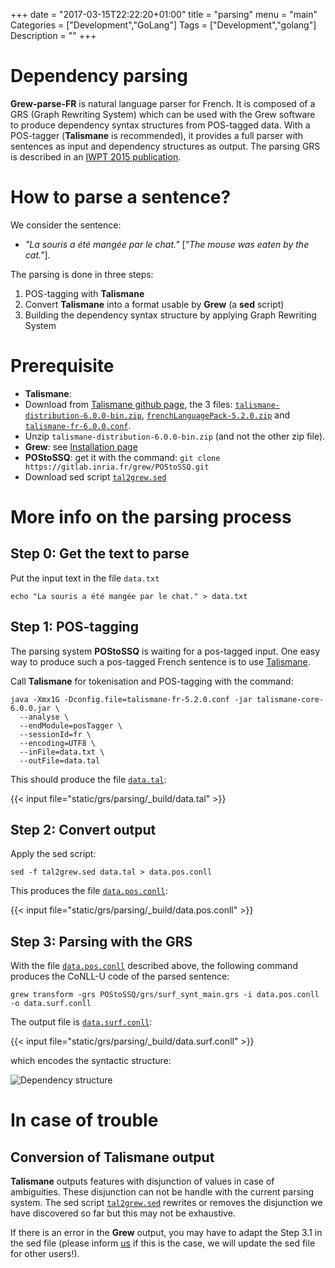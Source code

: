 +++
date = "2017-03-15T22:22:20+01:00"
title = "parsing"
menu = "main"
Categories = ["Development","GoLang"]
Tags = ["Development","golang"]
Description = ""
+++

# Dependency parsing

**Grew-parse-FR** is natural language parser for French.
It is composed of a GRS (Graph Rewriting System) which can be used with the Grew software to produce dependency syntax structures from POS-tagged data.
With a POS-tagger (**Talismane** is recommended), it provides a full parser with sentences as input and dependency structures as output.
The parsing GRS is described in an [IWPT 2015 publication](https://hal.inria.fr/hal-01188694).

# How to parse a sentence?

We consider the sentence:

- *"La souris a été mangée par le chat."* [*"The mouse was eaten by the cat."*].

The parsing is done in three steps:

1. POS-tagging with **Talismane**
2. Convert **Talismane** into a format usable by **Grew** (a **sed** script)
3. Building the dependency syntax structure by applying Graph Rewriting System

# Prerequisite

 * **Talismane**:
  * Download from [Talismane github page](https://github.com/joliciel-informatique/talismane/releases), the 3 files: [`talismane-distribution-6.0.0-bin.zip`](https://github.com/joliciel-informatique/talismane/releases/download/v6.0.0/talismane-distribution-6.0.0-bin.zip), [`frenchLanguagePack-5.2.0.zip`](https://github.com/joliciel-informatique/talismane/releases/download/v5.2.0/frenchLanguagePack-5.2.0.zip) and [`talismane-fr-6.0.0.conf`](https://github.com/joliciel-informatique/talismane/releases/download/v5.2.0/talismane-fr-5.2.0.conf).
  * Unzip `talismane-distribution-6.0.0-bin.zip` (and not the other zip file).
 * **Grew**: see [Installation page](../../usage/install)
 * **POStoSSQ**: get it with the command: `git clone https://gitlab.inria.fr/grew/POStoSSQ.git`
 * Download sed script [`tal2grew.sed`](tal2grew.sed)


# More info on the parsing process

## Step 0: Get the text to parse

Put the input text in the file `data.txt`

`echo "La souris a été mangée par le chat." > data.txt`


## Step 1: POS-tagging
The parsing system **POStoSSQ** is waiting for a pos-tagged input.
One easy way to produce such a pos-tagged French sentence is to use [Talismane](http://redac.univ-tlse2.fr/applications/talismane.html).

Call **Talismane** for tokenisation and POS-tagging with the command:

```
java -Xmx1G -Dconfig.file=talismane-fr-5.2.0.conf -jar talismane-core-6.0.0.jar \
  --analyse \
  --endModule=posTagger \
  --sessionId=fr \
  --encoding=UTF8 \
  --inFile=data.txt \
  --outFile=data.tal
```

This should produce the file [`data.tal`](_build/data.tal):

{{< input file="static/grs/parsing/_build/data.tal" >}}

## Step 2: Convert output
Apply the sed script:

`sed -f tal2grew.sed data.tal > data.pos.conll`

This produces the file [`data.pos.conll`](_build/data.pos.conll):

{{< input file="static/grs/parsing/_build/data.pos.conll" >}}

## Step 3: Parsing with the GRS

With the file [`data.pos.conll`](_build/data.pos.conll) described above, the following command produces the CoNLL-U code of the parsed sentence:

`grew transform -grs POStoSSQ/grs/surf_synt_main.grs -i data.pos.conll -o data.surf.conll`

The output file is [`data.surf.conll`](_build/data.surf.conll):

{{< input file="static/grs/parsing/_build/data.surf.conll" >}}

which encodes the syntactic structure:

![Dependency structure](/grs/parsing/_build/data.surf.svg)

# In case of trouble

## Conversion of Talismane output
**Talismane** outputs features with disjunction of values in case of ambiguities.
These disjunction can not be handle with the current parsing system.
The sed script [`tal2grew.sed`](tal2grew.sed) rewrites or removes the disjunction we have discovered so far but this may not be exhaustive.

If there is an error in the **Grew** output, you may have to adapt the Step 3.1 in the sed file (please inform [us](mailto:Bruno.Guillaume@inria.fr) if this is the case, we will update the sed file for other users!).

